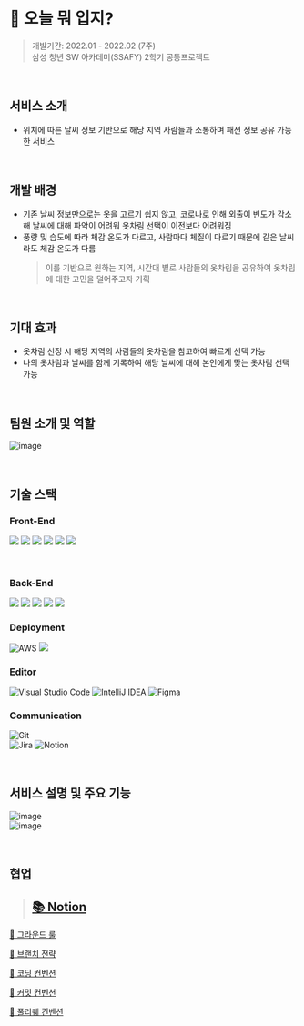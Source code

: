 # 👕 오늘 뭐 입지?

> 개발기간: 2022.01 - 2022.02 (7주)  
> 삼성 청년 SW 아카데미(SSAFY) 2학기 공통프로젝트

</br>

## 서비스 소개

- 위치에 따른 날씨 정보 기반으로 해당 지역 사람들과 소통하며 패션 정보 공유 가능한 서비스

</br>

## 개발 배경

- 기존 날씨 정보만으로는 옷을 고르기 쉽지 않고, 코로나로 인해 외출이 빈도가 감소해 날씨에 대해 파악이 어려워 옷차림 선택이 이전보다 어려워짐
- 풍량 및 습도에 따라 체감 온도가 다르고, 사람마다 체질이 다르기 때문에 같은 날씨라도 체감 온도가 다름
  > 이를 기반으로 원하는 지역, 시간대 별로 사람들의 옷차림을 공유하여 옷차림에 대한 고민을 덜어주고자 기획

</br>

## 기대 효과

- 옷차림 선정 시 해당 지역의 사람들의 옷차림을 참고하여 빠르게 선택 가능
- 나의 옷차림과 날씨를 함께 기록하여 해당 날씨에 대해 본인에게 맞는 옷차림 선택 가능

</br>

## 팀원 소개 및 역할

![image](https://user-images.githubusercontent.com/89640705/173314229-5972f3d0-14cc-4c11-84b6-9cdeabfa5286.png)

</br>

## 기술 스택

### Front-End

<img src="https://img.shields.io/badge/react-61DAFB?style=for-the-badge&logo=react&logoColor=black"> <img src="https://img.shields.io/badge/redux-7952B3?style=for-the-badge&logo=redux&logoColor=white"> <img src="https://img.shields.io/badge/redux saga-003545?style=for-the-badge&logo=redux-saga&logoColor=white"> <img src="https://img.shields.io/badge/typeScript-0769AD?style=for-the-badge&logo=typeScript&logoColor=white"> <img src="https://img.shields.io/badge/next.js-F7DF1E?style=for-the-badge&logo=next.js&logoColor=black"> <img src="https://img.shields.io/badge/storybook-E34F26?style=for-the-badge&logo=storybook&logoColor=white">

</br>

### Back-End

<img src="https://img.shields.io/badge/JAVA-007396?style=for-the-badge&logo=java&logoColor=white"> <img src="https://img.shields.io/badge/SpringBoot-6DB33F?style=for-the-badge&logo=Springboot&logoColor=white"> <img src="https://img.shields.io/badge/Springsecurity-3CB371?style=for-the-badge&logo=Springsecurity&logoColor=white"> <img src="https://img.shields.io/badge/JPA-808080.svg?style=for-the-badge&logo=Hibernate&logoColor=white"> <img src="https://img.shields.io/badge/mysql-4479A1?style=for-the-badge&logo=mysql&logoColor=white">

### Deployment

![AWS](https://img.shields.io/badge/AWS-%23FF9900.svg?style=for-the-badge&logo=amazon-aws&logoColor=white) <img src="https://img.shields.io/badge/nginx-%23009639?style=for-the-badge&logo=nginx&logoColor=white">

### Editor

![Visual Studio Code](https://img.shields.io/badge/Visual%20Studio%20Code-0078d7.svg?style=for-the-badge&logo=visual-studio-code&logoColor=white) ![IntelliJ IDEA](https://img.shields.io/badge/IntelliJIDEA-000000.svg?style=for-the-badge&logo=intellij-idea&logoColor=white) ![Figma](https://img.shields.io/badge/figma-%23F24E1E.svg?style=for-the-badge&logo=figma&logoColor=white)

### Communication

![Git](https://img.shields.io/badge/git-%23F05033.svg?style=for-the-badge&logo=git&logoColor=white)   
![Jira](https://img.shields.io/badge/jira-%230A0FFF.svg?style=for-the-badge&logo=jira&logoColor=white) ![Notion](https://img.shields.io/badge/Notion-%23000000.svg?style=for-the-badge&logo=notion&logoColor=white)

</br>

## 서비스 설명 및 주요 기능

![image](https://user-images.githubusercontent.com/89640705/173313877-0a7c5c49-57be-4782-baa8-35a20eedbef4.png)  
![image](https://user-images.githubusercontent.com/89640705/173313988-65d6a599-2f3b-477f-8aef-f3d0896c92a7.png)

</br>

## 협업


> ## [📚 Notion](https://www.notion.so/c4c795f9b5094539a7f21ad39628e0e1)

[📕 그라운드 룰](https://www.notion.so/c4c795f9b5094539a7f21ad39628e0e1)

[📙 브랜치 전략](https://www.notion.so/8f9c4b1df8b0471ba9d395d607f2ce38)

[📒 코딩 컨벤션](https://www.notion.so/0b03362c9bc84fa2a6b7a5d49ae247cf)

[📗 커밋 컨벤션](https://www.notion.so/d95e259d70654e87936455fcf0cc8722)

[📘 풀리퀘 컨벤션](https://www.notion.so/57b28aae24cf41a69c52fd4e9f74454e)
